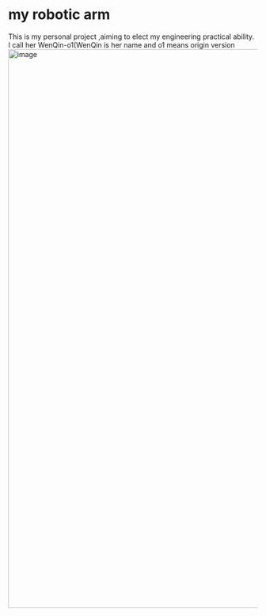 # my robotic arm
This is my personal project ,aiming to elect my engineering practical ability.  
I call her WenQin-o1(WenQin is her name and o1 means origin version
<img width="910" height="1128" alt="image" src="https://github.com/user-attachments/assets/dba5e416-f0e6-4c55-85b1-ffbfe794a55b" />
